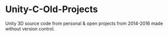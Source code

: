 # Unity-C-Old-Projects
Unity 3D source code from personal &amp; open projects from 2014-2016 made without version control.
